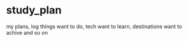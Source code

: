 # study_plan
my plans, log things want to do, tech want to learn, destinations want to achive and so on
